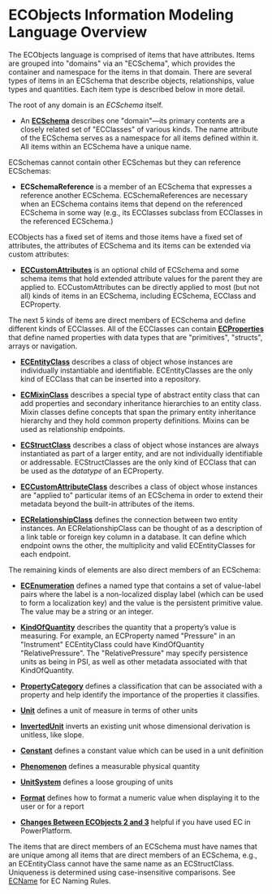 # ECObjects Information Modeling Language Overview

The ECObjects language is comprised of items that have attributes. Items are grouped into "domains" via an "ECSchema", which provides the container and namespace for the items in that domain. There are several types of items in an ECSchema that describe objects, relationships, value types and quantities.  Each item type is described below in more detail.

The root of any domain is an *ECSchema* itself.

- An **[ECSchema](./ec-schema.md)** describes one "domain"—its primary contents are a closely related set of "ECClasses" of various kinds. The name attribute of the ECSchema serves as a namespace for all items defined within it. All items within an ECSchema have a unique name.

ECSchemas cannot contain other ECSchemas but they can reference ECSchemas:

- **ECSchemaReference** is a member of an ECSchema that expresses a reference another ECSchema. ECSchemaReferences are necessary when an ECSchema contains items that depend on the referenced ECSchema in some way (e.g., its ECClasses subclass from ECClasses in the referenced ECSchema.)

ECObjects has a fixed set of items and those items have a fixed set of attributes, the attributes of ECSchema and its items can be extended via custom attributes:

- **[ECCustomAttributes](./ec-custom-attributes.md)** is an optional child of ECSchema and some schema items that hold extended attribute values for the parent they are applied to.  ECCustomAttributes can be directly applied to most (but not all) kinds of items in an ECSchema, including ECSchema, ECClass and ECProperty.

The next 5 kinds of items are direct members of ECSchema and define different kinds of ECClasses. All of the ECClasses can contain **[ECProperties](./ec-property.md)** that define named properties with data types that are "primitives", "structs", arrays or navigation.

- **[ECEntityClass](./ec-entity-class.md)** describes a class of object whose instances are individually instantiable and identifiable. ECEntityClasses are the only kind of ECClass that can be inserted into a repository.

- **[ECMixinClass](./ec-mixin-class.md)** describes a special type of abstract entity class that can add properties and secondary inheritance hierarchies to an entity class. Mixin classes define concepts that span the primary entity inheritance hierarchy and they hold common property definitions. Mixins can be used as relationship endpoints.

- **[ECStructClass](./ec-struct-class.md)** describes a class of object whose instances are always instantiated as part of a larger entity, and are not individually identifiable or addressable. ECStructClasses are the only kind of ECClass that can be used as the *datatype* of an ECProperty.

- **[ECCustomAttributeClass](./ec-custom-attribute-class.md)** describes a class of object whose instances are "applied to" particular items of an ECSchema in order to extend their metadata beyond the built-in attributes of the items.

- **[ECRelationshipClass](./ec-relationship-class.md)** defines the connection between two entity instances. An ECRelationshipClass can be thought of as a description of a link table or foreign key column in a database. It can define which endpoint owns the other, the multiplicity and valid ECEntityClasses for each endpoint.

The remaining kinds of elements are also direct members of an ECSchema:

- **[ECEnumeration](./ec-enumeration.md)** defines a named type that contains a set of value-label pairs where the label is a non-localized display label (which can be used to form a localization key) and the value is the persistent primitive value. The value may be a string or an integer.

- **[KindOfQuantity](./kindofQuantity.md)** describes the quantity that a property’s value is measuring. For example, an ECProperty named "Pressure" in an "Instrument" ECEntityClass could have KindOfQuantity "RelativePressure". The "RelativePressure" may specify persistence units as being in PSI, as well as other metadata associated with that KindOfQuantity.

- **[PropertyCategory](./property-category.md)** defines a classification that can be associated with a property and help identify the importance of the properties it classifies.

- **[Unit](./ec-unit.md)** defines a unit of measure in terms of other units

- **[InvertedUnit](./ec-unit.md#Inverted-Unit)** inverts an existing unit whose dimensional derivation is unitless, like slope.

- **[Constant](./ec-constant.md)** defines a constant value which can be used in a unit definition

- **[Phenomenon](./ec-phenomenon.md)** defines a measurable physical quantity

- **[UnitSystem](./ec-unitsystem.md)** defines a loose grouping of units

- **[Format](./ec-format.md)** defines how to format a numeric value when displaying it to the user or for a report

- **[Changes Between ECObjects 2 and 3](./differences-between-ec2-and-ec3.md)** helpful if you have used EC in PowerPlatform.

The items that are direct members of an ECSchema must have names that are unique among all items that are direct members of an ECSchema, e.g., an ECEntityClass cannot have the same name as an ECStructClass. Uniqueness is determined using case-insensitive comparisons. See [ECName](./ec-name.md) for EC Naming Rules.
